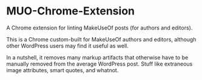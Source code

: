 MUO-Chrome-Extension
====================

A Chrome extension for linting MakeUseOf posts (for authors and editors).

This is a Chrome custom-built for MakeUseOf authors and editors, although other WordPress users may find it useful as well.

In a nutshell, it removes many markup artifacts that otherwise have to be manually removed from the average WordPress post. Stuff like extraneous image attributes, smart quotes, and whatnot.


